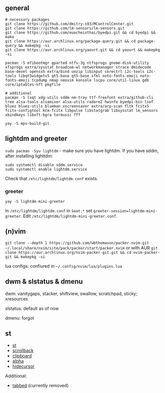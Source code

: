 ## general

```
# necessary packages
git clone https://github.com/dmitry-s93/MControlCenter.git
git clone https://github.com/lm-sensors/lm-sensors.git
git clone https://github.com/euocheisthai/byedpi.git && cd byedpi && make
git clone https://aur.archlinux.org/package-query.git && cd package-query && makepkg -si
git clone https://aur.archlinux.org/yaourt.git && cd yaourt && makepkg -si

pacman -S efibootmgr gparted ntfs-3g ntfsprogs gnome-disk-utility xfsprogs extra/sysstat broadcom-wl networkmanager strace dmidecode base-devel openssh extra/bind unzip libinput corectrl i2c-tools i2c-tools libqt5widgets5 qt5-base qt5-base sfml noto-fonts-emoji noto-fonts-emoji tcpdump nmap neovim konsole lscpu core/util-linux gdb core/iptables-nft pkgfile 

# additional 
pacman -S lxqt xdg-utils sddm nm-tray ttf-freefont extra/github-cli tree alsa-tools alsamixer alsa-utils radare2 hwinfo byedpi-bin lsof bluez bluez-utils blueman xscreensaver extra/arp-scan fltk fcitx5 fcitx-configtool kcm-fcitx libpulse libstatgrab libsysstat lm_sensors xbindkeys libxft-bgra termusic fff

yay -S mpv-build-git

```


## lightdm and greeter

`sudo pacman -Syu lightdm` - make sure you have lightdm. If you have sddm, after installing lighttdm:
```
sudo systemctl disable sddm.service
sudo systemctl enable lightdm.service
```

Check that `/etc/lightdm/lightdm.conf` exists.

### greeter
```
yay -S lightdm-mini-greeter
```

In `/etc/lightdm/lightdm.conf` in `Seat:*` set `greeter-session=lightdm-mini-greeter`. Edit `/etc/lightdm/lightdm-mini-greeter.conf`.


## (n)vim

`git clone --depth 1 https://github.com/wbthomason/packer.nvim.git ~/.local/share/nvim/site/pack/packer/start/packer.nvim` or with AUR `git clone https://aur.archlinux.org/nvim-packer-git.git && cd nvim-packer-git && makepkg -si`

lua configs: confiured in `~/.config/nvim/lua/plugins.lua`

## dwm & slstatus & dmenu 

dwm: vanitygaps, stacker, shiftview, swallow, scratchpad, sticky; xresources

slstatus: default as of now

dmenu: forgot

## st

- [st](https://st.suckless.org/)
- [scrollback](https://st.suckless.org/patches/scrollback/)
- [clipboard](https://st.suckless.org/patches/clipboard/)
- [alpha](https://st.suckless.org/patches/alpha/)
- [hidecursor](https://st.suckless.org/patches/hidecursor/)

Additional:
- [tabbed](https://tools.suckless.org/tabbed/) (currently removed)

